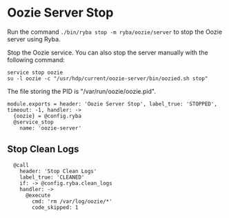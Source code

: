 
# Oozie Server Stop

Run the command `./bin/ryba stop -m ryba/oozie/server` to stop the Oozie
server using Ryba.

Stop the Oozie service. You can also stop the server manually with the
following command:

```
service stop oozie
su -l oozie -c "/usr/hdp/current/oozie-server/bin/oozied.sh stop"
```

The file storing the PID is "/var/run/oozie/oozie.pid".

    module.exports = header: 'Oozie Server Stop', label_true: 'STOPPED', timeout: -1, handler: ->
      {oozie} = @config.ryba
      @service_stop
        name: 'oozie-server'

## Stop Clean Logs

      @call
        header: 'Stop Clean Logs'
        label_true: 'CLEANED'
        if: -> @config.ryba.clean_logs
        handler: ->
          @execute
            cmd: 'rm /var/log/oozie/*'
            code_skipped: 1
